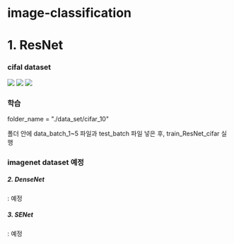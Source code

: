 # image-classification

<h1>1. ResNet</h1>
 
<h3>cifal dataset</h3>
<div>
<img src='https://user-images.githubusercontent.com/19706193/56037838-490d4100-5d6b-11e9-84cd-181858ae35cf.JPG'></img>
<img src='https://user-images.githubusercontent.com/19706193/56037897-70fca480-5d6b-11e9-8615-abc0ad9faab9.JPG'></img>
<img src='https://user-images.githubusercontent.com/19706193/56037942-92f62700-5d6b-11e9-906d-05b1b42762fd.JPG'></img>
</div>
 
<h3>학습</h3>
 
folder_name = "./data_set/cifar_10"
 
폴더 안에 data_batch_1~5 파일과 test_batch 파일 넣은 후, train_ResNet_cifar 실행
 
 

<h3>imagenet dataset 예정</h3>
 
 
<h5>2. DenseNet</h5>

 : 예정


<h5>3. SENet</h5>

: 예정
